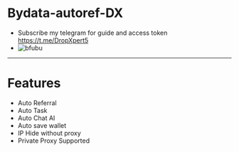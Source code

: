 # Bydata-autoref-DX
* Subscribe my telegram for guide and access token https://t.me/DropXpert5
* ![bfubu](https://github.com/user-attachments/assets/f3ce342f-eac7-4506-8357-29c76f38ff48)
********************************************************************
# Features
* Auto Referral
* Auto Task
* Auto Chat AI
* Auto save wallet
* IP Hide without proxy
* Private Proxy Supported

